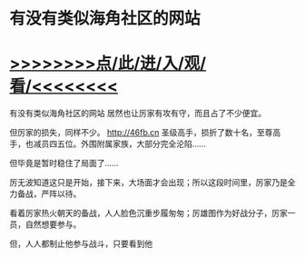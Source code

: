 # 有没有类似海角社区的网站

# <a href="https://https://github.com/kiuhd/dfrw/issues/1">>>>>>>>>点/此/进/入/观/看/<<<<<<<<</a>

有没有类似海角社区的网站
居然也让厉家有攻有守，而且占了不少便宜。

但厉家的损失，同样不少。
http://46fb.cn
圣级高手，损折了数十名，至尊高手，也减员四五位。外围附属家族，大部分完全沦陷……

但毕竟是暂时稳住了局面了……

厉无波知道这只是开始，接下来，大场面才会出现；所以这段时间里，厉家乃是全力备战，严阵以待。

看着厉家热火朝天的备战，人人脸色沉重步履匆匆；厉雄图作为好战分子，厉家一员，自然想要参与。

但，人人都制止他参与战斗，只要看到他
